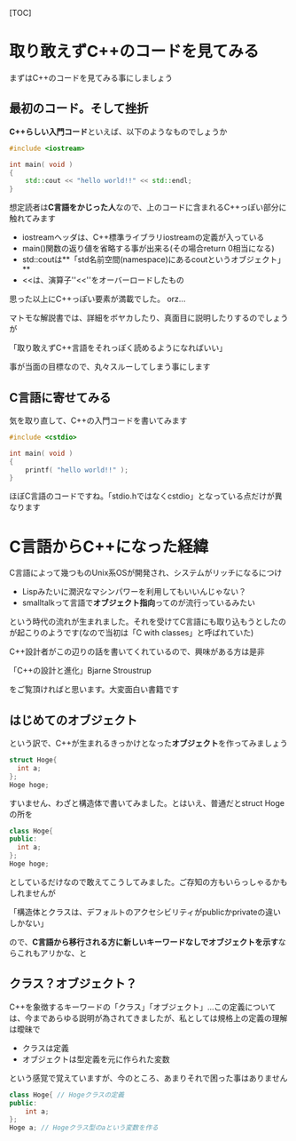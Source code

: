 [TOC]

# 取り敢えずC++のコードを見てみる

まずはC++のコードを見てみる事にしましょう

## 最初のコード。そして挫折

**C++らしい入門コード**といえば、以下のようなものでしょうか

```cpp
#include <iostream>

int main( void )
{
    std::cout << "hello world!!" << std::endl;    
}
```

想定読者は**C言語をかじった人**なので、上のコードに含まれるC++っぽい部分に触れてみます

- iostreamヘッダは、C++標準ライブラリiostreamの定義が入っている
- main()関数の返り値を省略する事が出来る(その場合return 0相当になる)
- std::coutは**「std名前空間(namespace)にあるcoutというオブジェクト」**
- <<は、演算子''<<''をオーバーロードしたもの

思った以上にC++っぽい要素が満載でした。 orz...

マトモな解説書では、詳細をボヤカしたり、真面目に説明したりするのでしょうが

「取り敢えずC++言語をそれっぽく読めるようになればいい」

事が当面の目標なので、丸々スルーしてしまう事にします

## C言語に寄せてみる

気を取り直して、C++の入門コードを書いてみます

```cpp
#include <cstdio>

int main( void )
{
    printf( "hello world!!" );    
}
```

ほぼC言語のコードですね。「stdio.hではなくcstdio」となっている点だけが異なります

# C言語からC++になった経緯

C言語によって幾つものUnix系OSが開発され、システムがリッチになるにつけ

- Lispみたいに潤沢なマシンパワーを利用してもいいんじゃない？
- smalltalkって言語で**オブジェクト指向**ってのが流行っているみたい

という時代の流れが生まれました。それを受けてC言語にも取り込もうとしたのが起こりのようです(なので当初は「C with classes」と呼ばれていた)

C++設計者がこの辺りの話を書いてくれているので、興味がある方は是非

「C++の設計と進化」Bjarne Stroustrup

をご覧頂ければと思います。大変面白い書籍です

## はじめてのオブジェクト

という訳で、C++が生まれるきっかけとなった**オブジェクト**を作ってみましょう

```cpp
struct Hoge{
  int a;  
};
Hoge hoge;
```

すいません、わざと構造体で書いてみました。とはいえ、普通だとstruct Hogeの所を

```cpp
class Hoge{
public:
  int a;  
};
Hoge hoge;
```

としているだけなので敢えてこうしてみました。ご存知の方もいらっしゃるかもしれませんが

「構造体とクラスは、デフォルトのアクセシビリティがpublicかprivateの違いしかない」

ので、**C言語から移行される方に新しいキーワードなしでオブジェクトを示す**ならこれもアリかな、と

## クラス？オブジェクト？

C++を象徴するキーワードの「クラス」「オブジェクト」…この定義については、今まであらゆる説明が為されてきましたが、私としては規格上の定義の理解は曖昧で

- クラスは定義
- オブジェクトは型定義を元に作られた変数

という感覚で覚えていますが、今のところ、あまりそれで困った事はありません

```cpp
class Hoge{ // Hogeクラスの定義
public:
    int a;
};
Hoge a; // Hogeクラス型のaという変数を作る
```


